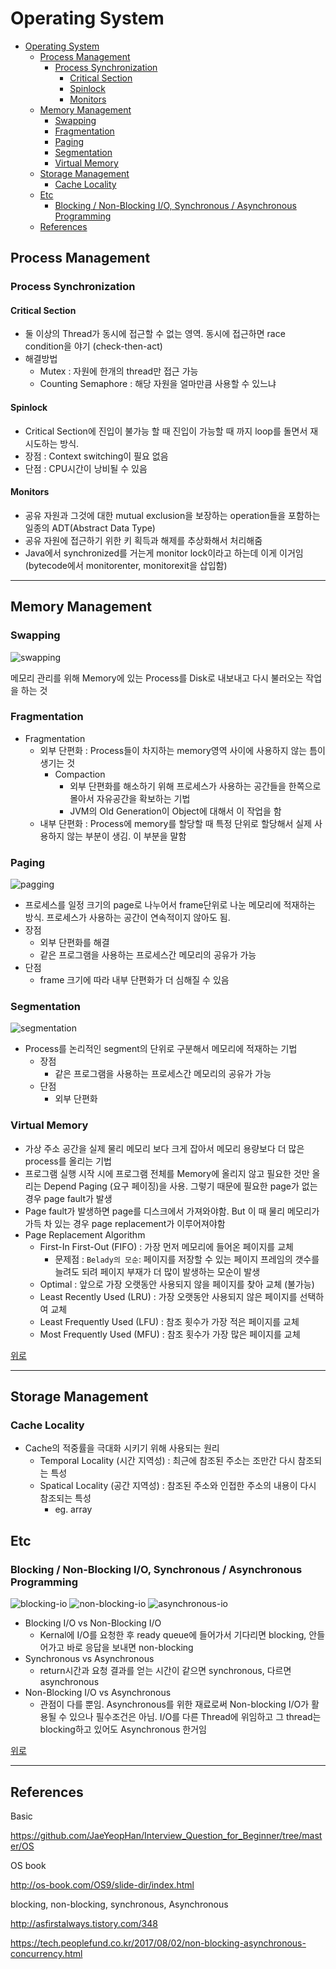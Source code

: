 # Operating System

- [Operating System](#operating-system)
  - [Process Management](#process-management)
    - [Process Synchronization](#process-synchronization)
      - [Critical Section](#critical-section)
      - [Spinlock](#spinlock)
      - [Monitors](#monitors)
  - [Memory Management](#memory-management)
    - [Swapping](#swapping)
    - [Fragmentation](#fragmentation)
    - [Paging](#paging)
    - [Segmentation](#segmentation)
    - [Virtual Memory](#virtual-memory)
  - [Storage Management](#storage-management)
    - [Cache Locality](#cache-locality)
  - [Etc](#etc)
    - [Blocking / Non-Blocking I/O, Synchronous / Asynchronous Programming](#blocking--non-blocking-io-synchronous--asynchronous-programming)
  - [References](#references)

## Process Management

### Process Synchronization

#### Critical Section

- 둘 이상의 Thread가 동시에 접근할 수 없는 영역. 동시에 접근하면 race condition을 야기 (check-then-act)
- 해결방법
  - Mutex : 자원에 한개의 thread만 접근 가능
  - Counting Semaphore : 해당 자원을 얼마만큼 사용할 수 있느냐

#### Spinlock

- Critical Section에 진입이 불가능 할 때 진입이 가능할 때 까지 loop를 돌면서 재시도하는 방식.
- 장점 : Context switching이 필요 없음
- 단점 : CPU시간이 낭비될 수 있음

#### Monitors

- 공유 자원과 그것에 대한 mutual exclusion을 보장하는 operation들을 포함하는 일종의 ADT(Abstract Data Type)
- 공유 자원에 접근하기 위한 키 획득과 해제를 추상화해서 처리해줌
- Java에서 synchronized를 거는게 monitor lock이라고 하는데 이게 이거임 (bytecode에서 monitorenter, monitorexit을 삽입함)

---

## Memory Management

### Swapping

![swapping](./img/swapping.png)

메모리 관리를 위해 Memory에 있는 Process를 Disk로 내보내고 다시 불러오는 작업을 하는 것

### Fragmentation

- Fragmentation
  - 외부 단편화 : Process들이 차지하는 memory영역 사이에 사용하지 않는 틈이 생기는 것
    - Compaction
      - 외부 단편화를 해소하기 위해 프로세스가 사용하는 공간들을 한쪽으로 몰아서 자유공간을 확보하는 기법
      - JVM의 Old Generation이 Object에 대해서 이 작업을 함
  - 내부 단편화 : Process에 memory를 할당할 때 특정 단위로 할당해서 실제 사용하지 않는 부분이 생김. 이 부분을 말함

### Paging

![pagging](./img/pagging.png)

- 프로세스를 일정 크기의 page로 나누어서 frame단위로 나눈 메모리에 적재하는 방식. 프로세스가 사용하는 공간이 연속적이지 않아도 됨.
- 장점
  - 외부 단편화를 해결
  - 같은 프로그램을 사용하는 프로세스간 메모리의 공유가 가능
- 단점
  - frame 크기에 따라 내부 단편화가 더 심해질 수 있음

### Segmentation

![segmentation](./img/segmentation.png)

- Process를 논리적인 segment의 단위로 구분해서 메모리에 적재하는 기법
  - 장점
    - 같은 프로그램을 사용하는 프로세스간 메모리의 공유가 가능
  - 단점
    - 외부 단편화

### Virtual Memory

- 가상 주소 공간을 실제 물리 메모리 보다 크게 잡아서 메모리 용량보다 더 많은 process를 올리는 기법
- 프로그램 실행 시작 시에 프로그램 전체를 Memory에 올리지 않고 필요한 것만 올리는 Depend Paging (요구 페이징)을 사용. 그렇기 때문에 필요한 page가 없는 경우 page fault가 발생
- Page fault가 발생하면 page를 디스크에서 가져와야함. But 이 때 물리 메모리가 가득 차 있는 경우 page replacement가 이루어져야함
- Page Replacement Algorithm
  - First-In First-Out (FIFO) : 가장 먼저 메모리에 들어온 페이지를 교체
    - 문제점 : `Belady의 모순`: 페이지를 저장할 수 있는 페이지 프레임의 갯수를 늘려도 되려 페이지 부재가 더 많이 발생하는 모순이 발생
  - Optimal : 앞으로 가장 오랫동안 사용되지 않을 페이지를 찾아 교체 (불가능)
  - Least Recently Used (LRU) : 가장 오랫동안 사용되지 않은 페이지를 선택하여 교체
  - Least Frequently Used (LFU) : 참조 횟수가 가장 적은 페이지를 교체
  - Most Frequently Used (MFU) : 참조 횟수가 가장 많은 페이지를 교체

[위로](#Operating-System)

---

## Storage Management

### Cache Locality

- Cache의 적중률을 극대화 시키기 위해 사용되는 원리
  - Temporal Locality (시간 지역성) : 최근에 참조된 주소는 조만간 다시 참조되는 특성
  - Spatical Locality (공간 지역성) : 참조된 주소와 인접한 주소의 내용이 다시 참조되는 특성
    - eg. array

## Etc

### Blocking / Non-Blocking I/O, Synchronous / Asynchronous Programming

![blocking-io](./img/blocking-io.png)
![non-blocking-io](./img/non-blocking-io.png)
![asynchronous-io](./img/asynchronous-io.png)

- Blocking I/O vs Non-Blocking I/O
  - Kernal에 I/O를 요청한 후 ready queue에 들어가서 기다리면 blocking, 안들어가고 바로 응답을 보내면 non-blocking
- Synchronous vs Asynchronous
  - return시간과 요청 결과를 얻는 시간이 같으면 synchronous, 다르면 asynchronous
- Non-Blocking I/O vs Asynchronous
  - 관점이 다를 뿐임. Asynchronous를 위한 재료로써 Non-blocking I/O가 활용될 수 있으나 필수조건은 아님. I/O를 다른 Thread에 위임하고 그 thread는 blocking하고 있어도 Asynchronous 한거임

[위로](#Operating-System)

---

## References

Basic

https://github.com/JaeYeopHan/Interview_Question_for_Beginner/tree/master/OS

OS book

http://os-book.com/OS9/slide-dir/index.html

blocking, non-blocking, synchronous, Asynchronous

http://asfirstalways.tistory.com/348

https://tech.peoplefund.co.kr/2017/08/02/non-blocking-asynchronous-concurrency.html